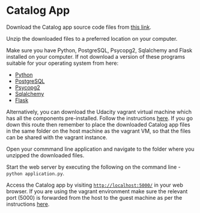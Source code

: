 # Catalog App

Download the Catalog app source code files from [this link](https://github.com/bhaskardua/FSWD-Project-5-Item-Catalog/archive/master.zip).

Unzip the downloaded files to a preferred location on your computer.

Make sure you have Python, PostgreSQL, Psycopg2, Sqlalchemy and Flask installed on your computer. If not download a version of these programs suitable for your operating system from here:

- [Python](https://www.python.org/downloads/)
- [PostgreSQL](https://www.postgresql.org/download/)
- [Psycopg2](http://initd.org/psycopg/download/)
- [Sqlalchemy](https://www.sqlalchemy.org/download.html)
- [Flask](https://pypi.python.org/pypi/Flask/)

Alternatively, you can download the Udacity vagrant virtual machine which has all the components pre-installed. Follow the instructions [here](https://www.udacity.com/wiki/ud088/vagrant). If you go down this route then remember to place the downloaded Catalog app files in the same folder on the host machine as the vagrant VM, so that the files can be shared with the vagrant instance.

Open your commmand line application and navigate to the folder where you unzipped the downloaded files.

Start the web server by executing the following on the command line - `python application.py`.

Access the Catalog app by visiting [`http://localhost:5000/`](http://localhost:5000) in your web browser. If you are using the vagrant environment make sure the relevant port (5000) is forwarded from the host to the guest machine as per the instructions [here](https://www.vagrantup.com/docs/networking/forwarded_ports.html).
